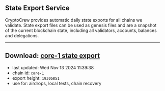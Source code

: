 ## State Export Service
CryptoCrew provides automatic daily state exports for all chains we validate. State export files can be used as genesis files and are a snapshot of the current blockchain state, including all validators, accounts, balances and delegations.

---
**Download: [core-1 state export](https://dl-eu2.ccvalidators.com/SERVICE/persistence/core-1_export_19305851.json)**
---

- last updated: Wed Nov 13 2024 11:39:38
- chain id: `core-1`
- export height: `19305851`
- use for: airdrops, local tests, chain recovery
